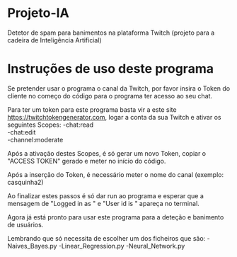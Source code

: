 # Projeto-IA
 Detetor de spam para banimentos na plataforma Twitch (projeto para a cadeira de Inteligência Artificial)

# Instruções de uso deste programa
 Se pretender usar o programa o canal da Twitch, por favor insira o Token do cliente no começo do código para o programa ter acesso ao seu chat. 
 
 Para ter um token para este programa basta vir a este site https://twitchtokengenerator.com, logar a conta da sua Twitch e ativar os seguintes Scopes:
   -chat:read    
   -chat:edit  
   -channel:moderate
    
 Após a ativação destes Scopes, é só gerar um novo Token, copiar o "ACCESS TOKEN" gerado e meter no início do código.

 Após a inserção do Token, é necessário meter o nome do canal (exemplo: casquinha2)

 Ao finalizar estes passos é só dar run ao programa e esperar que a mensagem de "Logged in as " e "User id is " apareça no terminal.
 
Agora já está pronto para usar este programa para a deteção e banimento de usuários.

Lembrando que só necessita de escolher um dos ficheiros que são:
    -Naives_Bayes.py
    -Linear_Regression.py
    -Neural_Network.py

